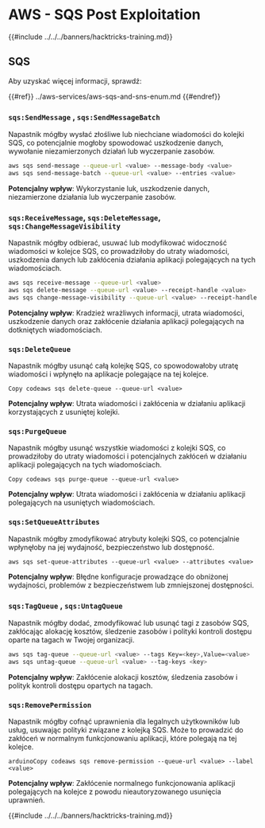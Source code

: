 # AWS - SQS Post Exploitation

{{#include ../../../banners/hacktricks-training.md}}

## SQS

Aby uzyskać więcej informacji, sprawdź:

{{#ref}}
../aws-services/aws-sqs-and-sns-enum.md
{{#endref}}

### `sqs:SendMessage` , `sqs:SendMessageBatch`

Napastnik mógłby wysłać złośliwe lub niechciane wiadomości do kolejki SQS, co potencjalnie mogłoby spowodować uszkodzenie danych, wywołanie niezamierzonych działań lub wyczerpanie zasobów.
```bash
aws sqs send-message --queue-url <value> --message-body <value>
aws sqs send-message-batch --queue-url <value> --entries <value>
```
**Potencjalny wpływ**: Wykorzystanie luk, uszkodzenie danych, niezamierzone działania lub wyczerpanie zasobów.

### `sqs:ReceiveMessage`, `sqs:DeleteMessage`, `sqs:ChangeMessageVisibility`

Napastnik mógłby odbierać, usuwać lub modyfikować widoczność wiadomości w kolejce SQS, co prowadziłoby do utraty wiadomości, uszkodzenia danych lub zakłócenia działania aplikacji polegających na tych wiadomościach.
```bash
aws sqs receive-message --queue-url <value>
aws sqs delete-message --queue-url <value> --receipt-handle <value>
aws sqs change-message-visibility --queue-url <value> --receipt-handle <value> --visibility-timeout <value>
```
**Potencjalny wpływ**: Kradzież wrażliwych informacji, utrata wiadomości, uszkodzenie danych oraz zakłócenie działania aplikacji polegających na dotkniętych wiadomościach.

### `sqs:DeleteQueue`

Napastnik mógłby usunąć całą kolejkę SQS, co spowodowałoby utratę wiadomości i wpłynęło na aplikacje polegające na tej kolejce.
```arduino
Copy codeaws sqs delete-queue --queue-url <value>
```
**Potencjalny wpływ**: Utrata wiadomości i zakłócenia w działaniu aplikacji korzystających z usuniętej kolejki.

### `sqs:PurgeQueue`

Napastnik mógłby usunąć wszystkie wiadomości z kolejki SQS, co prowadziłoby do utraty wiadomości i potencjalnych zakłóceń w działaniu aplikacji polegających na tych wiadomościach.
```arduino
Copy codeaws sqs purge-queue --queue-url <value>
```
**Potencjalny wpływ**: Utrata wiadomości i zakłócenia w działaniu aplikacji polegających na usuniętych wiadomościach.

### `sqs:SetQueueAttributes`

Napastnik mógłby zmodyfikować atrybuty kolejki SQS, co potencjalnie wpłynęłoby na jej wydajność, bezpieczeństwo lub dostępność.
```arduino
aws sqs set-queue-attributes --queue-url <value> --attributes <value>
```
**Potencjalny wpływ**: Błędne konfiguracje prowadzące do obniżonej wydajności, problemów z bezpieczeństwem lub zmniejszonej dostępności.

### `sqs:TagQueue` , `sqs:UntagQueue`

Napastnik mógłby dodać, zmodyfikować lub usunąć tagi z zasobów SQS, zakłócając alokację kosztów, śledzenie zasobów i polityki kontroli dostępu oparte na tagach w Twojej organizacji.
```bash
aws sqs tag-queue --queue-url <value> --tags Key=<key>,Value=<value>
aws sqs untag-queue --queue-url <value> --tag-keys <key>
```
**Potencjalny wpływ**: Zakłócenie alokacji kosztów, śledzenia zasobów i polityk kontroli dostępu opartych na tagach.

### `sqs:RemovePermission`

Napastnik mógłby cofnąć uprawnienia dla legalnych użytkowników lub usług, usuwając polityki związane z kolejką SQS. Może to prowadzić do zakłóceń w normalnym funkcjonowaniu aplikacji, które polegają na tej kolejce.
```arduino
arduinoCopy codeaws sqs remove-permission --queue-url <value> --label <value>
```
**Potencjalny wpływ**: Zakłócenie normalnego funkcjonowania aplikacji polegających na kolejce z powodu nieautoryzowanego usunięcia uprawnień.

{{#include ../../../banners/hacktricks-training.md}}
